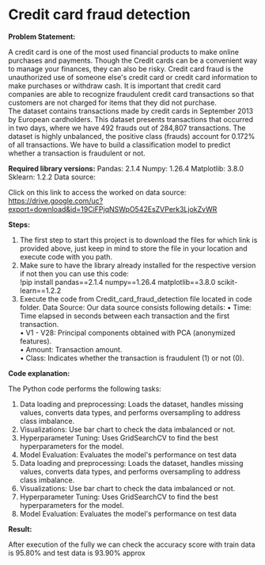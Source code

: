 # Credit card fraud detection

**Problem Statement:** 

A credit card is one of the most used financial products to make online purchases and payments. Though the 
Credit cards can be a convenient way to manage your finances, they can also be risky. Credit card fraud is the 
unauthorized use of someone else's credit card or credit card information to make purchases or withdraw cash. 
It is important that credit card companies are able to recognize fraudulent credit card transactions so that 
customers are not charged for items that they did not purchase.  
The dataset contains transactions made by credit cards in September 2013 by European cardholders. This 
dataset presents transactions that occurred in two days, where we have 492 frauds out of 284,807 
transactions. The dataset is highly unbalanced, the positive class (frauds) account for 0.172% of all transactions. 
We have to build a classification model to predict whether a transaction is fraudulent or not. 

**Required library versions:** 
Pandas: 2.1.4 
Numpy: 1.26.4 
Matplotlib: 3.8.0 
Sklearn: 1.2.2 
Data source: 

Click on this link to access the worked on data source: https://drive.google.com/uc?export=download&id=19CiFPjqNSWpO542EsZVPerk3LjokZvWR

**Steps:** 
1. The first step to start this project is to download the files for which link is provided above, just keep in mind to store the file in your location and execute code with you path.
2. Make sure to have the library already installed for the respective version if not then you can use this code:  
!pip install pandas==2.1.4 numpy==1.26.4 matplotlib==3.8.0 scikit-learn==1.2.2 
3. Execute the code from Credit_card_fraud_detection file located in code folder. 
Data Source: 
Our data source consists following details: 
• Time: Time elapsed in seconds between each transaction and the first transaction.  
• V1 - V28: Principal components obtained with PCA (anonymized features).  
• Amount: Transaction amount.  
• Class: Indicates whether the transaction is fraudulent (1) or not (0).

**Code explanation:** 

The Python code performs the following tasks: 
1. Data loading and preprocessing: Loads the dataset, handles missing values, converts data types, and performs oversampling to address class imbalance. 
2. Visualizations: Use bar chart to check the data imbalanced or not. 
3. Hyperparameter Tuning: Uses GridSearchCV to find the best hyperparameters for the model. 
4. Model Evaluation: Evaluates the model's performance on test data
1. Data loading and preprocessing: Loads the dataset, handles missing values, converts data types, and 
performs oversampling to address class imbalance. 
2. Visualizations: Use bar chart to check the data imbalanced or not. 
3. Hyperparameter Tuning: Uses GridSearchCV to find the best hyperparameters for the model. 
4. Model Evaluation: Evaluates the model's performance on test data

**Result:**

After execution of the fully we can check the accuracy score with train data is 95.80% and test data is 93.90% approx
